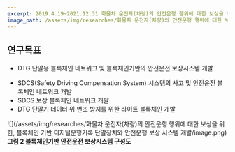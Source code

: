 ```yaml
---
excerpt: 2019.4.19~2021.12.31 화물차 운전자(차량)의 안전운행 행위에 대한 보상을 위한, 블록체인 기반 디지털운행기록 단말장치와 안전운행 보상 시스템 개발, ㈜퀀텀게이트(국토교통부)
image_path: /assets/img/researches/화물차 운전자(차량)의 안전운행 행위에 대한 보상을 위한, 블록체인 기반 디지털운행기록 단말장치와 안전운행 보상 시스템 개발/image.png
---
```


## 연구목표

* DTG 단말용 블록체인 네트워크 및 블록체인기반의 안전운전 보상시스템 개발

- SDCS(Safety Driving Compensation System) 시스템의 사고 및 안전운전 블록체인 네트워크 개발
- SDCS 보상 블록체인 네트워크 개발
- DTG 단말기 데이터 위·변조 방지를 위한 라이트 블록체인 개발

![](/assets/img/researches/화물차 운전자(차량)의 안전운행 행위에 대한 보상을 위한, 블록체인 기반 디지털운행기록 단말장치와 안전운행 보상 시스템 개발/image.png)
**그림 2 블록체인기반 안전운전 보상시스템 구성도**